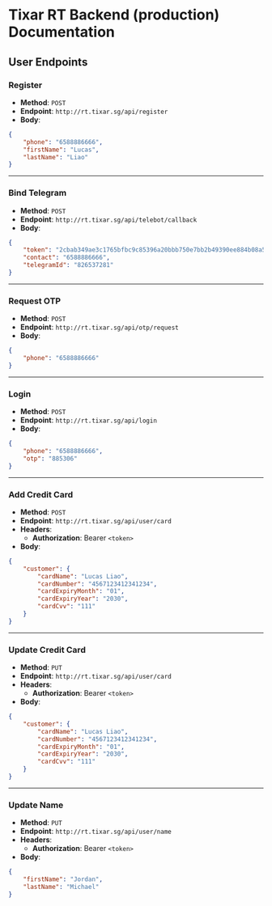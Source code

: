 # Tixar RT Backend (production) Documentation

## User Endpoints

### **Register**
- **Method**: `POST`
- **Endpoint**: `http://rt.tixar.sg/api/register`
- **Body**:

```json
{
    "phone": "6588886666",
    "firstName": "Lucas",
    "lastName": "Liao"
}
```

---

### **Bind Telegram**
- **Method**: `POST`
- **Endpoint**: `http://rt.tixar.sg/api/telebot/callback`
- **Body**:

```json
{
    "token": "2cbab349ae3c1765bfbc9c85396a20bbb750e7bb2b49390ee884b08a58dab0df",
    "contact": "6588886666",
    "telegramId": "826537281"
}
```

---

### **Request OTP**
- **Method**: `POST`
- **Endpoint**: `http://rt.tixar.sg/api/otp/request`
- **Body**:

```json
{
    "phone": "6588886666"
}
```

---

### **Login**
- **Method**: `POST`
- **Endpoint**: `http://rt.tixar.sg/api/login`
- **Body**:

```json
{
    "phone": "6588886666",
    "otp": "885306"
}
```

---

### **Add Credit Card**
- **Method**: `POST`
- **Endpoint**: `http://rt.tixar.sg/api/user/card`
- **Headers**:
    - **Authorization**: Bearer `<token>`
- **Body**:

```json
{
    "customer": {
        "cardName": "Lucas Liao",
        "cardNumber": "4567123412341234",
        "cardExpiryMonth": "01",
        "cardExpiryYear": "2030",
        "cardCvv": "111"
    }
}
```

---

### **Update Credit Card**
- **Method**: `PUT`
- **Endpoint**: `http://rt.tixar.sg/api/user/card`
- **Headers**:
    - **Authorization**: Bearer `<token>`
- **Body**:

```json
{
    "customer": {
        "cardName": "Lucas Liao",
        "cardNumber": "4567123412341234",
        "cardExpiryMonth": "01",
        "cardExpiryYear": "2030",
        "cardCvv": "111"
    }
}
```

---

### **Update Name**
- **Method**: `PUT`
- **Endpoint**: `http://rt.tixar.sg/api/user/name`
- **Headers**:
    - **Authorization**: Bearer `<token>`
- **Body**:

```json
{
    "firstName": "Jordan",
    "lastName": "Michael"
}
```
